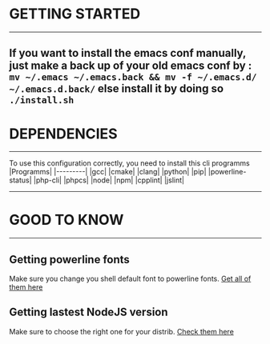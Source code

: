 # GETTING STARTED
---
If you want to install the emacs conf manually,
just make a back up of your old emacs conf by : `mv ~/.emacs ~/.emacs.back && mv -f ~/.emacs.d/ ~/.emacs.d.back/`
else install it by doing so `./install.sh`
---
# DEPENDENCIES
---
To use this configuration correctly, you need to install this cli programms
|Programms|
|---------|
|gcc|
|cmake|
|clang|
|python|
|pip|
|powerline-status|
|php-cli|
|phpcs|
|node|
|npm|
|cpplint|
|jslint|

___
# GOOD TO KNOW
---
## Getting powerline fonts
Make sure you change you shell default font to powerline fonts. [Get all of them here](https://github.com/powerline/fonts)
## Getting lastest NodeJS version

Make sure to choose the right one for your distrib. [Check them here](https://nodejs.org/en/download/package-manager/#freebsd-and-openbsd)
